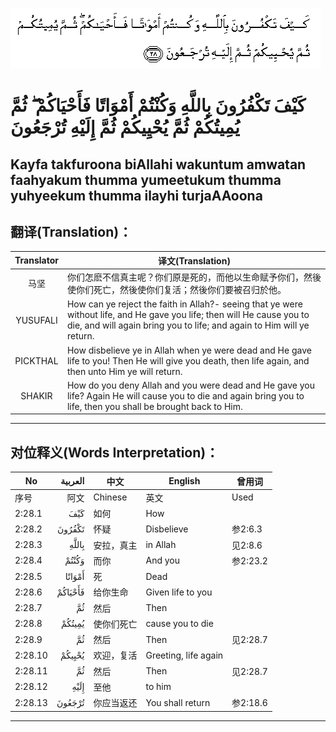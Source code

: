 ![002:028](images/002_028.gif)

#  كَيْفَ تَكْفُرُونَ بِاللَّهِ وَكُنْتُمْ أَمْوَاتًا فَأَحْيَاكُمْ ۖ ثُمَّ يُمِيتُكُمْ ثُمَّ يُحْيِيكُمْ ثُمَّ إِلَيْهِ تُرْجَعُونَ 

## Kayfa takfuroona biAllahi wakuntum amwatan faahyakum thumma yumeetukum thumma yuhyeekum thumma ilayhi turjaAAoona

## 翻译(Translation)：

| Translator | 译文(Translation)                                            |
|:----------:| ------------------------------------------------------------ |
| 马坚       | 你们怎麽不信真主呢？你们原是死的，而他以生命赋予你们，然後使你们死亡，然後使你们复活；然後你们要被召归於他。 |
| YUSUFALI   | How can ye reject the faith in Allah?- seeing that ye were without life, and He gave you life; then will He cause you to die, and will again bring you to life; and again to Him will ye return. |
| PICKTHAL   | How disbelieve ye in Allah when ye were dead and He gave life to you! Then He will give you death, then life again, and then unto Him ye will return. |
| SHAKIR     | How do you deny Allah and you were dead and He gave you life? Again He will cause you to die and again bring you to life, then you shall be brought back to Him. |

---

## 对位释义(Words Interpretation)：

| No      | العربية | 中文       | English              | 曾用词   |
| ------- | ------: | ---------- | -------------------- | -------- |
| 序号    |    阿文 | Chinese    | 英文                 | Used     |
| 2:28.1  |     كَيْفَ | 如何       | How                  |          |
| 2:28.2  |  تَكْفُرُونَ | 怀疑       | Disbelieve           | 参2:6.3  |
| 2:28.3  |   بِاللَّهِ | 安拉，真主 | in Allah             | 见2:8.6  |
| 2:28.4  |   وَكُنْتُمْ | 而你       | And you              | 参2:23.2 |
| 2:28.5  |  أَمْوَاتًا | 死         | Dead                 |          |
| 2:28.6  | فَأَحْيَاكُمْ | 给你生命   | Given life to you    |          |
| 2:28.7  |      ثُمَّ | 然后       | Then                 |          |
| 2:28.8  |  يُمِيتُكُمْ | 使你们死亡 | cause you to die     |          |
| 2:28.9  |      ثُمَّ | 然后       | Then                 | 见2:28.7 |
| 2:28.10 |  يُحْيِيكُمْ | 欢迎，复活 | Greeting, life again |          |
| 2:28.11 |      ثُمَّ | 然后       | Then                 | 见2:28.7 |
| 2:28.12 |    إِلَيْهِ | 至他       | to him               |          |
| 2:28.13 |  تُرْجَعُونَ | 你应当返还 | You shall return     | 参2:18.6 |

---
